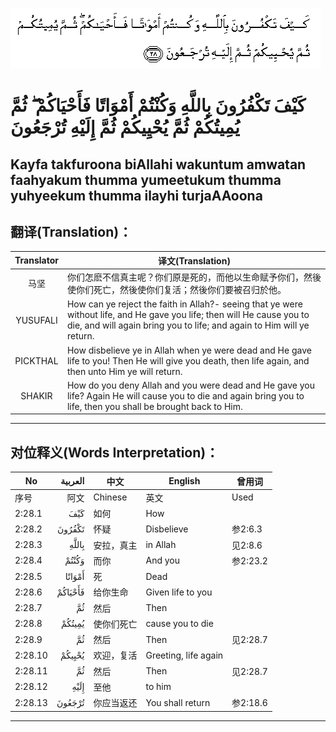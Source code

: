 ![002:028](images/002_028.gif)

#  كَيْفَ تَكْفُرُونَ بِاللَّهِ وَكُنْتُمْ أَمْوَاتًا فَأَحْيَاكُمْ ۖ ثُمَّ يُمِيتُكُمْ ثُمَّ يُحْيِيكُمْ ثُمَّ إِلَيْهِ تُرْجَعُونَ 

## Kayfa takfuroona biAllahi wakuntum amwatan faahyakum thumma yumeetukum thumma yuhyeekum thumma ilayhi turjaAAoona

## 翻译(Translation)：

| Translator | 译文(Translation)                                            |
|:----------:| ------------------------------------------------------------ |
| 马坚       | 你们怎麽不信真主呢？你们原是死的，而他以生命赋予你们，然後使你们死亡，然後使你们复活；然後你们要被召归於他。 |
| YUSUFALI   | How can ye reject the faith in Allah?- seeing that ye were without life, and He gave you life; then will He cause you to die, and will again bring you to life; and again to Him will ye return. |
| PICKTHAL   | How disbelieve ye in Allah when ye were dead and He gave life to you! Then He will give you death, then life again, and then unto Him ye will return. |
| SHAKIR     | How do you deny Allah and you were dead and He gave you life? Again He will cause you to die and again bring you to life, then you shall be brought back to Him. |

---

## 对位释义(Words Interpretation)：

| No      | العربية | 中文       | English              | 曾用词   |
| ------- | ------: | ---------- | -------------------- | -------- |
| 序号    |    阿文 | Chinese    | 英文                 | Used     |
| 2:28.1  |     كَيْفَ | 如何       | How                  |          |
| 2:28.2  |  تَكْفُرُونَ | 怀疑       | Disbelieve           | 参2:6.3  |
| 2:28.3  |   بِاللَّهِ | 安拉，真主 | in Allah             | 见2:8.6  |
| 2:28.4  |   وَكُنْتُمْ | 而你       | And you              | 参2:23.2 |
| 2:28.5  |  أَمْوَاتًا | 死         | Dead                 |          |
| 2:28.6  | فَأَحْيَاكُمْ | 给你生命   | Given life to you    |          |
| 2:28.7  |      ثُمَّ | 然后       | Then                 |          |
| 2:28.8  |  يُمِيتُكُمْ | 使你们死亡 | cause you to die     |          |
| 2:28.9  |      ثُمَّ | 然后       | Then                 | 见2:28.7 |
| 2:28.10 |  يُحْيِيكُمْ | 欢迎，复活 | Greeting, life again |          |
| 2:28.11 |      ثُمَّ | 然后       | Then                 | 见2:28.7 |
| 2:28.12 |    إِلَيْهِ | 至他       | to him               |          |
| 2:28.13 |  تُرْجَعُونَ | 你应当返还 | You shall return     | 参2:18.6 |

---
